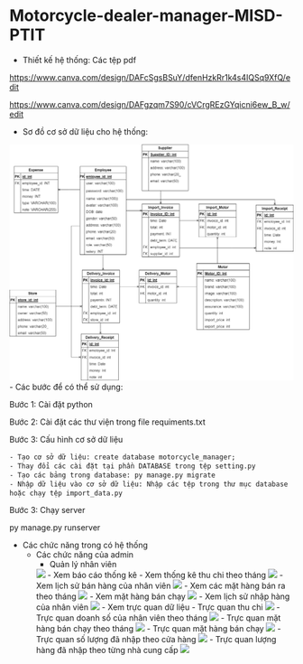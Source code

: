 # Motorcycle-dealer-manager-MISD-PTIT
- Thiết kế hệ thống: Các tệp pdf

https://www.canva.com/design/DAFcSgsBSuY/dfenHzkRr1k4s4IQSq9XfQ/edit

https://www.canva.com/design/DAFgzqm7S90/cVCrgREzGYqicni6ew_B_w/edit
- Sơ đồ cơ sở dữ liệu cho hệ thống:
<img src="image/Thiết kế cơ sở dữ liệu.png" alt="Alt text" title="Optional title">
- Các bước để có thể sử dụng:

Bước 1: Cài đặt python

Bước 2: Cài đặt các thư viện trong file requiments.txt

Bước 3: Cấu hình cơ sở dữ liệu

    - Tạo cơ sở dữ liệu: create database motorcycle_manager;
    - Thay đổi các cài đặt tại phần DATABASE trong tệp setting.py
    - Tạo các bảng trong database: py manage.py migrate
    - Nhập dữ liệu vào cơ sở dữ liệu: Nhập các tệp trong thư mục database hoặc chạy tệp import_data.py
Bước 3: Chạy server

py manage.py runserver

- Các chức năng trong có hệ thống
  - Các chức năng của admin
      - Quản lý nhân viên
    <img src="E:\Untitled.png"/>
      - Xem báo cáo thống kê
        - Xem thống kê thu chi theo tháng
        <img src="E:\1.png"/>
        - Xem lịch sử bán hàng của nhân viên
       <img src="E:\2.png"/>
        - Xem các mặt hàng bán ra theo tháng
        <img src="E:\3.png"/>
        - Xem mặt hàng bán chạy
        <img src="E:\4.png"/>
        - Xem lịch sử nhập hàng của nhân viên
        <img src="E:\5.png"/>
      - Xem trực quan dữ liệu
        - Trực quan thu chi
        <img src="E:\6.png"/>
        - Trực quan doanh số của nhân viên theo tháng
        <img src="E:\7.png"/>
        - Trực quan mặt hàng bán chạy theo tháng
        <img src="E:\8.png"/>
        - Trực quan mặt hàng bán chạy
        <img src="E:\9.png"/>
        - Trực quan số lượng đã nhập theo cửa hàng
        <img src="E:\10.png"/>
        - Trực quan lượng hàng đã nhập theo từng nhà cung cấp
        <img src="E:\11.png"/>
